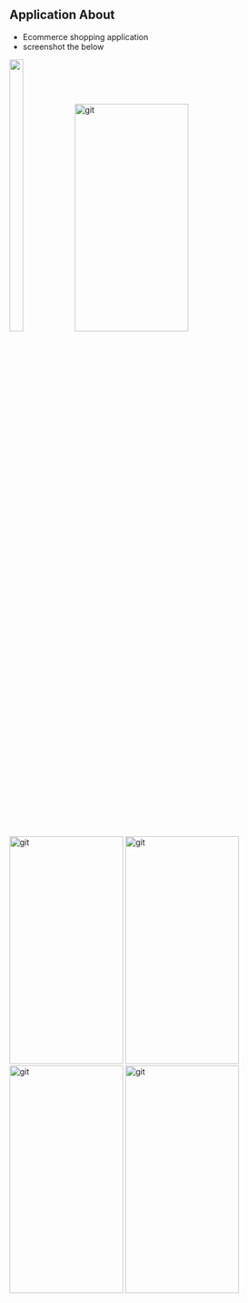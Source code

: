  ## Application About 
-  Ecommerce shopping application 
-  screenshot the below 


<p float="centet">
<img
 src="https://user-images.githubusercontent.com/101552010/191482902-d70d695c-3754-463b-b203-1f850df49d71.png" width=22% height=35%"/>
  <img src="https://user-images.githubusercontent.com/101552010/191482932-857cc374-f90c-4ba1-ad87-4564a0c20559.png" alt="git" width="200" height="400"/>
   <img src="https://user-images.githubusercontent.com/101552010/191483035-372b5259-e198-405e-8e33-2951c371c226.png" alt="git" width="200" height="400"/>
    <img src="https://user-images.githubusercontent.com/101552010/191483046-9faab78f-45a4-4771-91af-d33cde8d1515.png" alt="git" width="200" height="400"/>
     <img src="https://user-images.githubusercontent.com/101552010/191483058-0f21f1d5-bb41-4332-a58b-b098ff1b53b6.png" alt="git" width="200" height="400"/>
  <img src="https://user-images.githubusercontent.com/101552010/191483066-eafbc01d-19dd-4d5a-a932-38f7517eeafe.png" alt="git" width="200" height="400"/>
 
</td>
